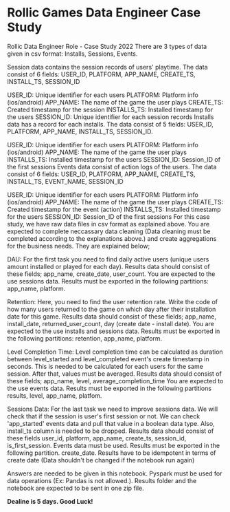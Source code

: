 # Rollic Games Data Engineer Case Study

Rollic Data Engineer Role - Case Study 2022
There are 3 types of data given in csv format: Installs, Sessions, Events.

Session data contains the session records of users' playtime. The data consist of 6 fields: USER_ID, PLATFORM, APP_NAME, CREATE_TS, INSTALL_TS, SESSION_ID

USER_ID: Unique identifier for each users
PLATFORM: Platform info (ios/android)
APP_NAME: The name of the game the user plays
CREATE_TS: Created timestamp for the session
INSTALLS_TS: Installed timestamp for the users
SESSION_ID: Unique identifier for each session records
Installs data has a record for each installs. The data consist of 5 fields: USER_ID, PLATFORM, APP_NAME, INSTALL_TS, SESSION_ID.

USER_ID: Unique identifier for each users
PLATFORM: Platform info (ios/android)
APP_NAME: The name of the game the user plays
INSTALLS_TS: Installed timestamp for the users
SESSION_ID: Session_ID of the first sessions
Events data consist of action logs of the users. The data consist of 6 fields: USER_ID, PLATFORM, APP_NAME, CREATE_TS, INSTALL_TS, EVENT_NAME, SESSION_ID

USER_ID: Unique identifier for each users
PLATFORM: Platform info (ios/android)
APP_NAME: The name of the game the user plays
CREATE_TS: Created timestamp for the event (action)
INSTALLS_TS: Installed timestamp for the users
SESSION_ID: Session_ID of the first sessions
For this case study, we have raw data files in csv format as explained above. You are expected to complete neccassary data cleaning (Data cleaning must be completed according to the explanations above.) and create aggregations for the business needs. They are explained below;

DAU: For the first task you need to find daily active users (unique users amount installed or played for each day). Results data should consist of these fields; app_name, create_date, user_count. You are expected to the use sessions data. Results must be exported in the following partitions: app_name, platform.

Retention: Here, you need to find the user retention rate. Write the code of how many users returned to the game on which day after their installation date for this game. Results data should consist of these fields; app_name, install_date, returned_user_count, day (create date - install date). You are expected to the use installs and sessions data. Results must be exported in the following partitions: retention, app_name, platform.

Level Completion Time: Level completion time can be calculated as duration between level_started and level_completed event's create timestamp in seconds. This is needed to be calculated for each users for the same session. After that, values must be averaged. Results data should consist of these fields; app_name, level, average_completion_time You are expected to the use events data. Results must be exported in the following partitions results, level, app_name, platfom.

Sessions Data: For the last task we need to improve sessions data. We will check that if the session is user's first session or not. We can check 'app_started' events data and pull that value in a boolean data type. Also, install_ts column is needed to be dropped. Results data should consist of these fields user_id, platform, app_name, create_ts, session_id, is_first_session. Events data must be used. Results must be exported in the following partition. create_date. Results have to be idempotent in terms of create date (Data shouldn't be changed if the notebook run again)

Answers are needed to be given in this notebook. Pyspark must be used for data operations (Ex: Pandas is not allowed.). Results folder and the notebook are expected to be sent in one zip file.

**Dealine is 5 days. Good Luck!**
